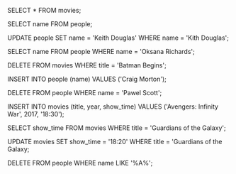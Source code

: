 SELECT * FROM movies;

SELECT name FROM people;

UPDATE people
SET name = 'Keith Douglas'
WHERE name = 'Kith Douglas';

SELECT name FROM people
WHERE name = 'Oksana Richards';

DELETE FROM movies
WHERE title = 'Batman Begins';

INSERT INTO people (name) VALUES ('Craig Morton');

DELETE FROM people WHERE name = 'Pawel Scott';

INSERT INTO movies (title, year, show_time) VALUES ('Avengers: Infinity War', 2017, '18:30');

SELECT show_time FROM movies WHERE title = 'Guardians of the Galaxy';

UPDATE movies
SET show_time = '18:20'
WHERE title = 'Guardians of the Galaxy;

DELETE FROM people
WHERE name LIKE '%A%';
